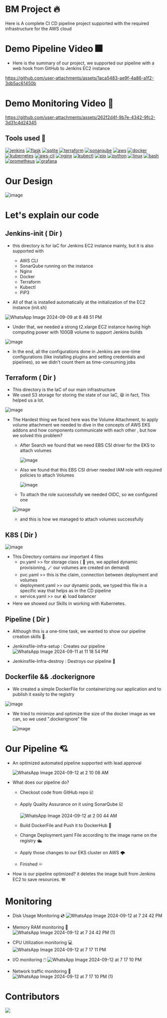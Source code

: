 # BM Project 🔥
Here is A complete CI CD pipeline project supported with the required infrastructure for the AWS cloud

# Demo Pipeline Video 🎆 
- Here is the summary of our project, we supported our pipeline with a web hook from GitHub to Jenkins EC2 instance
  


https://github.com/user-attachments/assets/1aca5483-ae9f-4a86-a1f2-3db5ac61450b

# Demo Monitoring Video 🚀



https://github.com/user-attachments/assets/262f2d4f-9b7e-4342-9fc2-3d31c4d24345




## Tools used 🧰

[![jenkins][jenkins]][jenkins-url] [![flask][flask]][flask-url] 
[![sqlite][sqlite]][sqlite-url] [![terraform][terraform]][terraform-url]
[![sonarqube][sonarqube]][sonarqube-url] [![aws][aws]][aws-url] 
[![docker][docker]][docker-url] [![kubernetes][kubernetes]][kubernetes-url]
[![aws-cli][aws-cli]][aws-cli-url] [![nginx][nginx]][nginx-url] 
[![kubectl][kubectl]][kubectl-url] [![pip][pip]][pip-url]
[![python][python]][python-url] [![linux][linux]][linux-url] [![bash][bash]][bash-url]
[![prometheus][prometheus]][prometheus-url] [![grafana][grafana]][grafana-url]

[jenkins]: https://img.shields.io/badge/Jenkins-D24939?style=for-the-badge&logo=jenkins&logoColor=white
[jenkins-url]: https://www.jenkins.io/

[flask]: https://img.shields.io/badge/Flask-000000?style=for-the-badge&logo=flask&logoColor=white
[flask-url]: https://flask.palletsprojects.com/

[sqlite]: https://img.shields.io/badge/SQLite-003B57?style=for-the-badge&logo=sqlite&logoColor=white
[sqlite-url]: https://www.sqlite.org/

[terraform]: https://img.shields.io/badge/Terraform-623CE4?style=for-the-badge&logo=terraform&logoColor=white
[terraform-url]: https://www.terraform.io/

[sonarqube]: https://img.shields.io/badge/SonarQube-4E9BCD?style=for-the-badge&logo=sonarqube&logoColor=white
[sonarqube-url]: https://www.sonarqube.org/

[aws]: https://img.shields.io/badge/AWS-232F3E?style=for-the-badge&logo=amazonaws&logoColor=white
[aws-url]: https://aws.amazon.com/

[docker]: https://img.shields.io/badge/Docker-2496ED?style=for-the-badge&logo=docker&logoColor=white
[docker-url]: https://www.docker.com/

[kubernetes]: https://img.shields.io/badge/Kubernetes-326CE5?style=for-the-badge&logo=kubernetes&logoColor=white
[kubernetes-url]: https://kubernetes.io/

[aws-cli]: https://img.shields.io/badge/AWS%20CLI-232F3E?style=for-the-badge&logo=amazonaws&logoColor=white
[aws-cli-url]: https://aws.amazon.com/cli/

[nginx]: https://img.shields.io/badge/Nginx-009639?style=for-the-badge&logo=nginx&logoColor=white
[nginx-url]: https://www.nginx.com/

[kubectl]: https://img.shields.io/badge/Kubectl-326CE5?style=for-the-badge&logo=kubernetes&logoColor=white
[kubectl-url]: https://kubernetes.io/docs/reference/kubectl/

[pip]: https://img.shields.io/badge/Pip-3776AB?style=for-the-badge&logo=pypi&logoColor=white
[pip-url]: https://pip.pypa.io/en/stable/

[python]: https://img.shields.io/badge/Python-3776AB?style=for-the-badge&logo=python&logoColor=white
[python-url]: https://www.python.org/

[linux]: https://img.shields.io/badge/Linux-FCC624?style=for-the-badge&logo=linux&logoColor=black
[linux-url]: https://www.linux.org/

[bash]: https://img.shields.io/badge/Bash-4EAA25?style=for-the-badge&logo=gnu-bash&logoColor=white
[bash-url]: https://www.gnu.org/software/bash/

[prometheus]: https://img.shields.io/badge/Prometheus-E6522C?style=for-the-badge&logo=prometheus&logoColor=white
[prometheus-url]: https://prometheus.io/

[grafana]: https://img.shields.io/badge/Grafana-F46825?style=for-the-badge&logo=grafana&logoColor=white
[grafana-url]: https://grafana.com/

# Our Design
![image](https://github.com/user-attachments/assets/7652ca3c-5549-4c83-8b2d-67160ffd28a3)
# Let's explain our code
## Jenkins-init ( Dir )
- this directory is for IaC for Jenkins EC2 instance mainly, but it is also supported with
   * AWS CLI
   * SonarQube running on the instance
   * Nginx
   * Docker
   * Terraform
   * Kubectl
   * PiP3
    
- All of that is installed automatically at the initialization of the EC2 instance (init.sh)

![WhatsApp Image 2024-09-09 at 8 48 51 PM](https://github.com/user-attachments/assets/91fe8283-4a17-4d2a-b3d5-0b6dbfd13b81)

- Under that, we needed a strong t2.xlarge EC2 instance having high computing power with 100GB volume to support Jenkins builds
  
![image](https://github.com/user-attachments/assets/c3b93f53-c65b-41f4-91bd-9fdc0b41dad1)

- In the end, all the configurations done in Jenkins are one-time configurations (like installing plugins and setting credentials and pipelines), so we didn't count them as time-consuming jobs

## Terraform ( Dir )
- This directory is the IaC of our main infrastructure
- We used S3 storage for storing the state of our IaC, 😆 in fact, This helped us a lot.

![image](https://github.com/user-attachments/assets/8faf96ea-7c4c-4669-8233-1d277a0f4e05)

- The Hardest thing we faced here was the Volume Attachment, to apply volume attachment we needed to dive in the concepts of AWS EKS addons and how components communicate with each other , but how we solved this problem?
   * After Search we found that we need EBS CSI driver for the EKS to attach volumes

     ![image](https://github.com/user-attachments/assets/6735c4e5-cfb6-4f06-bcdb-d6cd20856b4f)

  * Also we found that this EBS CSI driver needed IAM role with required policies to attach Volumes
 
    ![image](https://github.com/user-attachments/assets/83772049-8673-40a7-9ece-274265df2c85)

  * To attach the role successfully we needed OIDC, so we configured one

  ![image](https://github.com/user-attachments/assets/5cd2c63b-75b0-4bf1-8e2b-1d43e7b5c03d)

  * and this is how we managed to attach volumes successfully
## K8S ( Dir )
![image](https://github.com/user-attachments/assets/85c6bbbc-0337-4132-89f3-70621a836785)

- This Directory contains our important 4 files
    * pv.yaml >> for storage class ( 🚀 yes, we applied dynamic provisioning, 🪄 our volumes are created on demand)
    * pvc.yaml >> this is the claim, connection between deployment and volumes
    * deployment.yaml >> our dynamic pods, we typed this file in a specific way that helps as in the CD pipeline
    * service.yaml >> our 🪨 load balancer
- Here we showed our Skills in working with Kubernetes.

## Pipeline ( Dir )
- Although this is a one-time task, we wanted to show our pipeline creation skills 🥇.
- Jenkinsfile-infra-setup : Creates our pipeline
![WhatsApp Image 2024-09-11 at 11 18 54 PM](https://github.com/user-attachments/assets/d2ed2d8f-c293-4502-afb7-9e4d77d067db)

- Jenkinsfile-Infra-destroy : Destroys our pipeline 😬

## Dockerfile && .dockerignore
- We created a simple DockerFile for containerizing our application and to publish it easily to the registry

![image](https://github.com/user-attachments/assets/6e1e28c4-5c16-40fb-b418-f554bfd49afe)

  
- We tried to minimize and optimize the size of the docker image as we can, so we used ".dockerignore" file

  ![image](https://github.com/user-attachments/assets/63f8a61b-b5f9-4110-bf3e-48ecb6cc4bca)


# Our Pipeline 💘
- An optimized automated pipeline supported with lead approval

  ![WhatsApp Image 2024-09-12 at 2 10 08 AM](https://github.com/user-attachments/assets/a9bd1a43-75e7-4b05-bc0f-c663aaaee310)

- What does our pipeline do?
  * Checkout code from GitHub repo ☑️
  * Apply Quality Assurance on it using SonarQube ☑️

    ![WhatsApp Image 2024-09-12 at 2 00 44 AM](https://github.com/user-attachments/assets/b6d7ba79-7844-47d0-b260-16b085a4e403)

  * Build DockerFile and Push it to DockerHub 🐬
  * Change Deployment.yaml File according to the image name on the registry 🛳️
  * Apply those changes to our EKS cluster on AWS 🌩️
  * Finished ♾️
- How is our pipeline optimized? it deletes the image built from Jenkins EC2 to save resources. 🪗

# Monitoring
* Disk Usage Monitoring 💿
  ![WhatsApp Image 2024-09-12 at 7 24 42 PM](https://github.com/user-attachments/assets/e30ba302-53f1-4cb5-8871-e4846742b5ce)

* Memory RAM monitoring 📝
  ![WhatsApp Image 2024-09-12 at 7 24 42 PM (1)](https://github.com/user-attachments/assets/6580251c-747d-4f70-9839-448827025f40)

* CPU Utilization monitoring 💻
  ![WhatsApp Image 2024-09-12 at 7 17 11 PM](https://github.com/user-attachments/assets/637d7f9f-fb65-4cea-8cd3-76287c1d7e0c)

* I/O monitoring 🖱️
  ![WhatsApp Image 2024-09-12 at 7 17 10 PM](https://github.com/user-attachments/assets/3bc99455-c7fb-418d-bac7-25836bf27e8f)

* Network traffic monitoring 👋
 ![WhatsApp Image 2024-09-12 at 7 17 10 PM (1)](https://github.com/user-attachments/assets/35a4cc95-d167-4431-be2d-09fc6962cb3e)


  
# Contributors
<a href="https://github.com/Atarook/library-mangment-system/graphs/contributors">
  <img src="https://contrib.rocks/image?repo=Atarook/library-mangment-system" />
</a>


